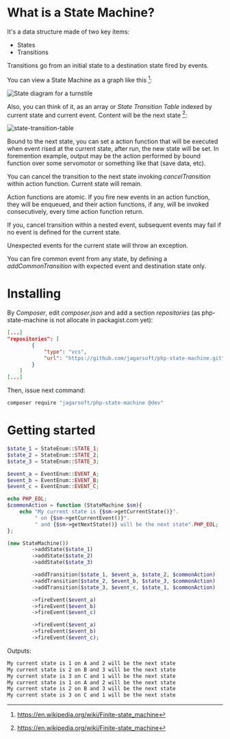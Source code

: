 # What is a State Machine?
It's a data structure made of two key items:
* States
* Transitions

Transitions go from an initial state to a destination state fired by events.

You can view a State Machine as a graph like this [^1]:

![State diagram for a turnstile](https://upload.wikimedia.org/wikipedia/commons/thumb/9/9e/Turnstile_state_machine_colored.svg/320px-Turnstile_state_machine_colored.svg.png)

Also, you can think of it, as an array or _State Transition Table_ indexed by current state and current event. Content will be the next state [^1]:

![state-transition-table](https://github.com/jagarsoft/php-state-machine/tree/master/tests/Stubs/state-transition-table.png)

Bound to the next state, you can set a action function that will be executed when event rised at the current state, after run, the new state will be set. In foremention example, output may be the action performed by bound function over some servomotor or something like that (save data, etc).

You can cancel the transition to the next state invoking _cancelTransition_ within action function. Current state will remain.

Action functions are atomic. If you fire new events in an action function, they will be enqueued, and their action functions, if any, will be invoked consecutively, every time action function return.

If you, cancel transition within a nested event, subsequent events may fail if no event is defined for the current state.

Unexpected events for the current state will throw an exception.

You can fire common event from any state, by defining a _addCommonTransition_ with expected event and destination state only.

[^1]: https://en.wikipedia.org/wiki/Finite-state_machine

# Installing

By _Composer_, edit _composer.json_ and add a section _repositories_ (as php-state-machine is not allocate in packagist.com yet):

```json
[...]
"repositories": [
        {
            "type": "vcs",
            "url": "https://github.com/jagarsoft/php-state-machine.git"
        }
    ]
[...]
```

Then, issue next command:

```bash
composer require "jagarsoft/php-state-machine @dev"
```

# Getting started

```php
$state_1 = StateEnum::STATE_1;
$state_2 = StateEnum::STATE_2;
$state_3 = StateEnum::STATE_3;

$event_a = EventEnum::EVENT_A;
$event_b = EventEnum::EVENT_B;
$event_c = EventEnum::EVENT_C;

echo PHP_EOL;
$commonAction = function (StateMachine $sm){
    echo "My current state is {$sm->getCurrentState()}".
         " on {$sm->getCurrentEvent()}".
         " and {$sm->getNextState()} will be the next state".PHP_EOL;
};

(new StateMachine())
        ->addState($state_1)
        ->addState($state_2)
        ->addState($state_3)

        ->addTransition($state_1, $event_a, $state_2, $commonAction)
        ->addTransition($state_2, $event_b, $state_3, $commonAction)
        ->addTransition($state_3, $event_c, $state_1, $commonAction)

        ->fireEvent($event_a)
        ->fireEvent($event_b)
        ->fireEvent($event_c)

        ->fireEvent($event_a)
        ->fireEvent($event_b)
        ->fireEvent($event_c);
```

Outputs:

```bash
My current state is 1 on A and 2 will be the next state
My current state is 2 on B and 3 will be the next state
My current state is 3 on C and 1 will be the next state
My current state is 1 on A and 2 will be the next state
My current state is 2 on B and 3 will be the next state
My current state is 3 on C and 1 will be the next state
```